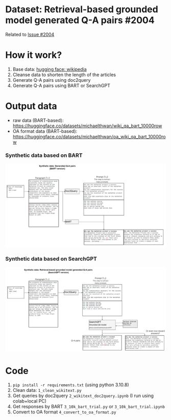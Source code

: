 # Dataset: Retrieval-based grounded model generated Q-A pairs #2004

Related to [Issue #2004](https://github.com/LAION-AI/Open-Assistant/issues/2004)

# How it work?

1. Base data:
   [hugging face: wikipedia](https://huggingface.co/datasets/wikipedia)
2. Cleanse data to shorten the length of the articles
3. Generate Q-A pairs using doc2query
4. Generate Q-A pairs using BART or SearchGPT

# Output data

- raw data (BART-based):
  https://huggingface.co/datasets/michaelthwan/wiki_qa_bart_10000row
- OA format data (BART-based):
  https://huggingface.co/datasets/michaelthwan/oa_wiki_qa_bart_10000row

### Synthetic data based on BART

![wiki_augment_bart](./img/wiki_augment_bart.png)

### Synthetic data based on SearchGPT

![wiki_augment_searchgpt](./img/wiki_augment_searchgpt.png)

# Code

1. `pip install -r requirements.txt` (using python 3.10.8)
2. Clean data: `1_clean_wikitext.py`
3. Get queries by doc2query `2_wikitext_doc2query.ipynb` (I run using
   colab+local PC)
4. Get responses by BART `3_10k_bart_trial.py` or `3_10k_bart_trial.ipynb`
5. Convert to OA format `4_convert_to_oa_format.py`
